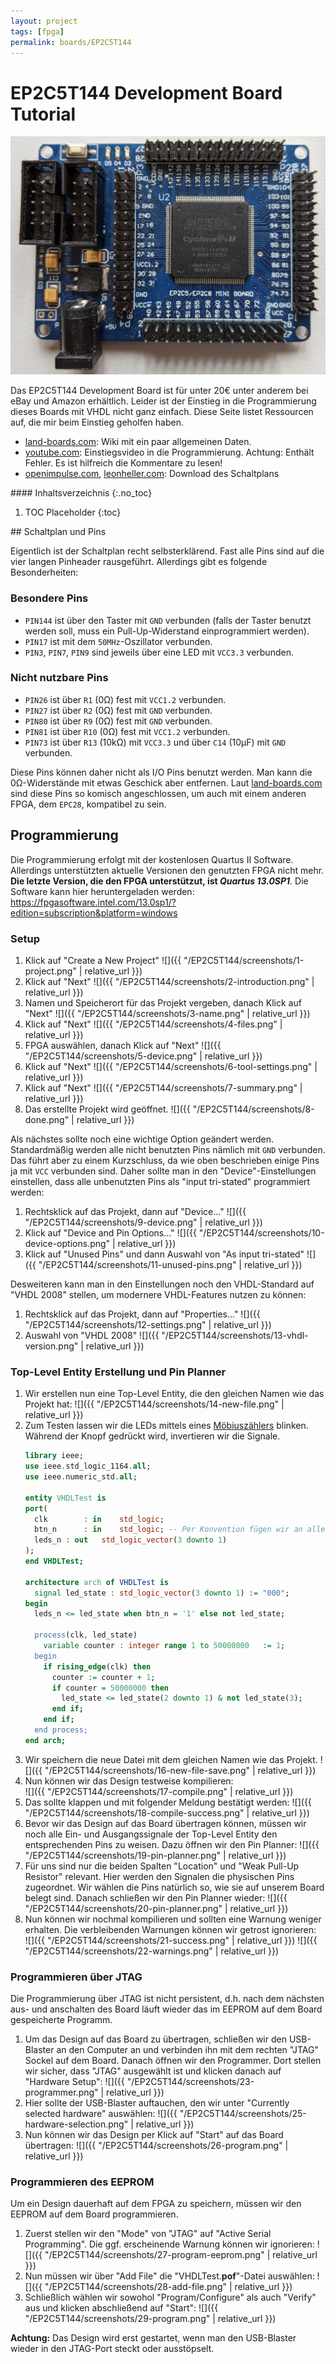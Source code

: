 ```yaml
---
layout: project
tags: [fpga]
permalink: boards/EP2C5T144
---
```


# EP2C5T144 Development Board Tutorial

![Photo of the Board](board.jpg)

Das EP2C5T144 Development Board ist für unter 20€ unter anderem bei eBay und Amazon erhältlich. Leider ist der Einstieg in die Programmierung dieses Boards mit VHDL nicht ganz einfach. Diese Seite listet Ressourcen auf, die mir beim Einstieg geholfen haben.

- [land-boards.com](http://land-boards.com/blwiki/index.php?title=Cyclone_II_EP2C5_Mini_Dev_Board): Wiki mit ein paar allgemeinen Daten.
- [youtube.com](https://www.youtube.com/watch?v=le6Jo5DpLao): Einstiegsvideo in die Programmierung. Achtung: Enthält Fehler. Es ist hilfreich die Kommentare zu lesen!
- 
  [openimpulse.com](https://www.openimpulse.com/blog/products-page/product-category/ep2c5t144-altera-cyclone-ii-fpga-development-board/),
  [leonheller.com](http://www.leonheller.com/FPGA/EP2C5T144mini.pdf): Download des Schaltplans

<div class="toc" markdown="1">
#### Inhaltsverzeichnis
{:.no_toc}

1. TOC Placeholder
{:toc}
</div>
## Schaltplan und Pins

Eigentlich ist der Schaltplan recht selbsterklärend. Fast alle Pins sind auf die vier langen Pinheader rausgeführt. Allerdings gibt es folgende Besonderheiten:

### Besondere Pins

- `PIN144` ist über den Taster mit `GND` verbunden (falls der Taster benutzt werden soll, muss ein Pull-Up-Widerstand einprogrammiert werden).
- `PIN17` ist mit dem `50MHz`-Oszillator verbunden.
- `PIN3`, `PIN7`, `PIN9` sind jeweils über eine LED mit `VCC3.3` verbunden.

### Nicht nutzbare Pins

- `PIN26` ist über `R1`  (0Ω) fest mit `VCC1.2` verbunden.
- `PIN27` ist über `R2`  (0Ω) fest mit `GND`    verbunden.
- `PIN80` ist über `R9`  (0Ω) fest mit `GND`    verbunden.
- `PIN81` ist über `R10` (0Ω) fest mit `VCC1.2` verbunden.
- `PIN73` ist über `R13` (10kΩ) mit `VCC3.3` und über `C14` (10µF) mit `GND` verbunden.

Diese Pins können daher nicht als I/O Pins benutzt werden. Man kann die 0Ω-Widerstände mit etwas Geschick aber entfernen. Laut [land-boards.com](http://land-boards.com/blwiki/index.php?title=Cyclone_II_EP2C5_Mini_Dev_Board) sind diese Pins so komisch angeschlossen, um auch mit einem anderen FPGA, dem `EPC28`, kompatibel zu sein.

## Programmierung

Die Programmierung erfolgt mit der kostenlosen Quartus II Software. Allerdings unterstützten aktuelle Versionen den genutzten FPGA nicht mehr. **Die letzte Version, die den FPGA unterstützut, ist *Quartus 13.0SP1***. Die Software kann hier heruntergeladen werden: <https://fpgasoftware.intel.com/13.0sp1/?edition=subscription&platform=windows>

### Setup 

1. Klick auf "Create a New Project"
   ![]({{ "/EP2C5T144/screenshots/1-project.png" | relative_url }})
2. Klick auf "Next"
   ![]({{ "/EP2C5T144/screenshots/2-introduction.png" | relative_url }})
3. Namen und Speicherort für das Projekt vergeben, danach Klick auf "Next"
   ![]({{ "/EP2C5T144/screenshots/3-name.png" | relative_url }})
4. Klick auf "Next"
   ![]({{ "/EP2C5T144/screenshots/4-files.png" | relative_url }})
5. FPGA auswählen, danach Klick auf "Next"
   ![]({{ "/EP2C5T144/screenshots/5-device.png" | relative_url }})
6. Klick auf "Next"
   ![]({{ "/EP2C5T144/screenshots/6-tool-settings.png" | relative_url }})
7. Klick auf "Next"
   ![]({{ "/EP2C5T144/screenshots/7-summary.png" | relative_url }})
8. Das erstellte Projekt wird geöffnet.
   ![]({{ "/EP2C5T144/screenshots/8-done.png" | relative_url }})

Als nächstes sollte noch eine wichtige Option geändert werden. 
Standardmäßig werden alle nicht benutzten Pins nämlich mit `GND` verbunden.
Das führt aber zu einem Kurzschluss, da wie oben beschrieben einige Pins ja mit `VCC` verbunden sind.
Daher sollte man in den "Device"-Einstellungen einstellen, dass alle unbenutzten Pins als "input tri-stated" programmiert werden:

1. Rechtsklick auf das Projekt, dann auf "Device..."
   ![]({{ "/EP2C5T144/screenshots/9-device.png" | relative_url }})
2. Klick auf "Device and Pin Options..."
   ![]({{ "/EP2C5T144/screenshots/10-device-options.png" | relative_url }})
3. Klick auf "Unused Pins" und dann Auswahl von "As input tri-stated"
    ![]({{ "/EP2C5T144/screenshots/11-unused-pins.png" | relative_url }})

Desweiteren kann man in den Einstellungen noch den VHDL-Standard auf "VHDL 2008" stellen, um modernere VHDL-Features nutzen zu können:

1. Rechtsklick auf das Projekt, dann auf "Properties..."
   ![]({{ "/EP2C5T144/screenshots/12-settings.png" | relative_url }})
2. Auswahl von "VHDL 2008"
   ![]({{ "/EP2C5T144/screenshots/13-vhdl-version.png" | relative_url }})

### Top-Level Entity Erstellung und Pin Planner

1. Wir erstellen nun eine Top-Level Entity, die den gleichen Namen wie das Projekt hat:
   ![]({{ "/EP2C5T144/screenshots/14-new-file.png" | relative_url }})
2. Zum Testen lassen wir die LEDs mittels eines [Möbiuszählers](https://www.wikiwand.com/de/Ringz%C3%A4hler#/Johnson-Z%C3%A4hler) blinken. 
   Während der Knopf gedrückt wird, invertieren wir die Signale.
   ```vhdl
   library ieee;
   use ieee.std_logic_1164.all;
   use ieee.numeric_std.all;
 
   entity VHDLTest is
   port(
     clk		: in 	std_logic;
     btn_n		: in	std_logic; -- Per Konvention fügen wir an alle Signale mit negativer Logik ein _n suffix an.
     leds_n	: out	std_logic_vector(3 downto 1)
   );
   end VHDLTest;
 
   architecture arch of VHDLTest is
     signal led_state : std_logic_vector(3 downto 1) := "000";
   begin
     leds_n <= led_state when btn_n = '1' else not led_state;
 
     process(clk, led_state)
       variable counter : integer range 1 to 50000000 	:= 1;
     begin
       if rising_edge(clk) then
         counter := counter + 1;
         if counter = 50000000 then
           led_state <= led_state(2 downto 1) & not led_state(3);
         end if;
       end if;
     end process;
   end arch;
   ```
3. Wir speichern die neue Datei mit dem gleichen Namen wie das Projekt.
   ![]({{ "/EP2C5T144/screenshots/16-new-file-save.png" | relative_url }})
4. Nun können wir das Design testweise kompilieren:  
   ![]({{ "/EP2C5T144/screenshots/17-compile.png" | relative_url }})
5. Das sollte klappen und mit folgender Meldung bestätigt werden:
   ![]({{ "/EP2C5T144/screenshots/18-compile-success.png" | relative_url }})
6. Bevor wir das Design auf das Board übertragen können, müssen wir noch alle Ein- und Ausgangssignale der Top-Level Entity den entsprechenden Pins zu weisen. Dazu öffnen wir den Pin Planner:
   ![]({{ "/EP2C5T144/screenshots/19-pin-planner.png" | relative_url }})
7. Für uns sind nur die beiden Spalten "Location" und "Weak Pull-Up Resistor" relevant. Hier werden den Signalen die physischen Pins zugeordnet. Wir wählen die Pins natürlich so, wie sie auf unserem Board belegt sind. Danach schließen wir den Pin Planner wieder:
   ![]({{ "/EP2C5T144/screenshots/20-pin-planner.png" | relative_url }})
8. Nun können wir nochmal kompilieren und sollten eine Warnung weniger erhalten. Die verbleibenden Warnungen können wir getrost ignorieren:  
   ![]({{ "/EP2C5T144/screenshots/21-success.png" | relative_url }})
   ![]({{ "/EP2C5T144/screenshots/22-warnings.png" | relative_url }})

### Programmieren über JTAG

Die Programmierung über JTAG ist nicht persistent, d.h. nach dem nächsten aus- und anschalten des Board läuft wieder das im EEPROM auf dem Board gespeicherte Programm. 

1. Um das Design auf das Board zu übertragen, schließen wir den USB-Blaster an den Computer an und verbinden ihn mit dem rechten "JTAG" Sockel auf dem Board. Danach öffnen wir den Programmer.
   Dort stellen wir sicher, dass "JTAG" ausgewählt ist und klicken danach auf "Hardware Setup":
   ![]({{ "/EP2C5T144/screenshots/23-programmer.png" | relative_url }})
2. Hier sollte der USB-Blaster auftauchen, den wir unter "Currently selected hardware" auswählen:
   ![]({{ "/EP2C5T144/screenshots/25-hardware-selection.png" | relative_url }})
3. Nun können wir das Design per Klick auf "Start" auf das Board übertragen:
   ![]({{ "/EP2C5T144/screenshots/26-program.png" | relative_url }})

### Programmieren des EEPROM

Um ein Design dauerhaft auf dem FPGA zu speichern, müssen wir den EEPROM auf dem Board programmieren.

1. Zuerst stellen wir den "Mode" von "JTAG" auf "Active Serial Programming". Die ggf. erscheinende Warnung können wir ignorieren:
   ![]({{ "/EP2C5T144/screenshots/27-program-eeprom.png" | relative_url }})
2. Nun müssen wir über "Add File" die "VHDLTest.**pof**"-Datei auswählen:
   ![]({{ "/EP2C5T144/screenshots/28-add-file.png" | relative_url }})
3. Schließlich wählen wir sowohol "Program/Configure" als auch "Verify" aus und klicken abschließend auf "Start":
   ![]({{ "/EP2C5T144/screenshots/29-program.png" | relative_url }})

**Achtung:** Das Design wird erst gestartet, wenn man den USB-Blaster wieder in den JTAG-Port steckt oder ausstöpselt.
